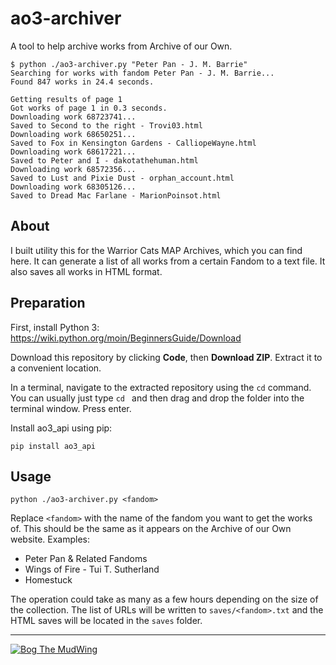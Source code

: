 # ao3-archiver

A tool to help archive works from Archive of our Own.

```
$ python ./ao3-archiver.py "Peter Pan - J. M. Barrie"
Searching for works with fandom Peter Pan - J. M. Barrie...
Found 847 works in 24.4 seconds.

Getting results of page 1
Got works of page 1 in 0.3 seconds.
Downloading work 68723741...
Saved to Second to the right - Trovi03.html
Downloading work 68650251...
Saved to Fox in Kensington Gardens - CalliopeWayne.html
Downloading work 68617221...
Saved to Peter and I - dakotathehuman.html
Downloading work 68572356...
Saved to Lust and Pixie Dust - orphan_account.html
Downloading work 68305126...
Saved to Dread Mac Farlane - MarionPoinsot.html
```

## About

I built utility this for the Warrior Cats MAP Archives, which you can find here. It can generate a list of all works from a certain Fandom to a text file. It also saves all works in HTML format.

## Preparation

First, install Python 3: https://wiki.python.org/moin/BeginnersGuide/Download

Download this repository by clicking **Code**, then **Download ZIP**. Extract it to a convenient location.

In a terminal, navigate to the extracted repository using the `cd` command. You can usually just type `cd ` and then drag and drop the folder into the terminal window. Press enter.

Install ao3_api using pip:

```
pip install ao3_api
```

## Usage

```
python ./ao3-archiver.py <fandom>
```

Replace `<fandom>` with the name of the fandom you want to get the works of. This should be the same as it appears on the Archive of our Own website. Examples:

- Peter Pan & Related Fandoms
- Wings of Fire - Tui T. Sutherland
- Homestuck

The operation could take as many as a few hours depending on the size of the collection. The list of URLs will be written to `saves/<fandom>.txt` and the HTML saves will be located in the `saves` folder.

---

[![Bog The MudWing](https://blog.macver.org/content/images/2025/07/Stamp-Colored-Small-Shadow.png)](https://blog.macver.org/about-me)
